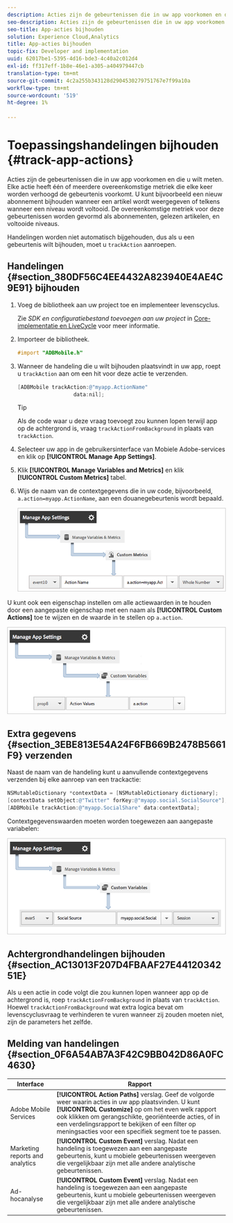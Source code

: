 ```yaml
---
description: Acties zijn de gebeurtenissen die in uw app voorkomen en die u wilt meten. Elke actie heeft één of meerdere overeenkomstige metriek die elke keer worden verhoogd de gebeurtenis voorkomt. U kunt bijvoorbeeld een nieuw abonnement bijhouden wanneer een artikel wordt weergegeven of telkens wanneer een niveau wordt voltooid. De overeenkomstige metriek voor deze gebeurtenissen worden gevormd als abonnementen, gelezen artikelen, en voltooide niveaus.
seo-description: Acties zijn de gebeurtenissen die in uw app voorkomen en die u wilt meten. Elke actie heeft één of meerdere overeenkomstige metriek die elke keer worden verhoogd de gebeurtenis voorkomt. U kunt bijvoorbeeld een nieuw abonnement bijhouden wanneer een artikel wordt weergegeven of telkens wanneer een niveau wordt voltooid. De overeenkomstige metriek voor deze gebeurtenissen worden gevormd als abonnementen, gelezen artikelen, en voltooide niveaus.
seo-title: App-acties bijhouden
solution: Experience Cloud,Analytics
title: App-acties bijhouden
topic-fix: Developer and implementation
uuid: 62017be1-5395-4d16-bde3-4c40a2c012d4
exl-id: ff317eff-1b8e-46e1-a305-a404979447cb
translation-type: tm+mt
source-git-commit: 4c2a255b343128d2904530279751767e7f99a10a
workflow-type: tm+mt
source-wordcount: '519'
ht-degree: 1%

---
```


# Toepassingshandelingen bijhouden {#track-app-actions}

Acties zijn de gebeurtenissen die in uw app voorkomen en die u wilt meten. Elke actie heeft één of meerdere overeenkomstige metriek die elke keer worden verhoogd de gebeurtenis voorkomt. U kunt bijvoorbeeld een nieuw abonnement bijhouden wanneer een artikel wordt weergegeven of telkens wanneer een niveau wordt voltooid. De overeenkomstige metriek voor deze gebeurtenissen worden gevormd als abonnementen, gelezen artikelen, en voltooide niveaus.

Handelingen worden niet automatisch bijgehouden, dus als u een gebeurtenis wilt bijhouden, moet u `trackAction` aanroepen.

## Handelingen {#section_380DF56C4EE4432A823940E4AE4C9E91} bijhouden

1. Voeg de bibliotheek aan uw project toe en implementeer levenscyclus.

   Zie *SDK en configuratiebestand toevoegen aan uw project* in [Core-implementatie en LiveCycle](/help/ios/getting-started/dev-qs.md) voor meer informatie.
1. Importeer de bibliotheek.

   ```objective-c
   #import "ADBMobile.h"
   ```

1. Wanneer de handeling die u wilt bijhouden plaatsvindt in uw app, roept u `trackAction` aan om een hit voor deze actie te verzenden.

   ```objective-c
   [ADBMobile trackAction:@"myapp.ActionName"  
                     data:nil];
   ```

   >[!TIP]
   >
   >Als de code waar u deze vraag toevoegt zou kunnen lopen terwijl app op de achtergrond is, vraag `trackActionFromBackground` in plaats van `trackAction`.

1. Selecteer uw app in de gebruikersinterface van Mobiele Adobe-services en klik op **[!UICONTROL Manage App Settings]**.

1. Klik **[!UICONTROL Manage Variables and Metrics]** en klik **[!UICONTROL Custom Metrics]** tabel.

1. Wijs de naam van de contextgegevens die in uw code, bijvoorbeeld, `a.action=myapp.ActionName`, aan een douanegebeurtenis wordt bepaald.

   ![](assets/map-event-context-data.png)

U kunt ook een eigenschap instellen om alle actiewaarden in te houden door een aangepaste eigenschap met een naam als **[!UICONTROL Custom Actions]** toe te wijzen en de waarde in te stellen op `a.action`.

![](assets/map-custom-prop.png)

## Extra gegevens {#section_3EBE813E54A24F6FB669B2478B5661F9} verzenden

Naast de naam van de handeling kunt u aanvullende contextgegevens verzenden bij elke aanroep van een trackactie:

```objective-c
NSMutableDictionary *contextData = [NSMutableDictionary dictionary]; 
[contextData setObject:@"Twitter" forKey:@"myapp.social.SocialSource"]; 
[ADBMobile trackAction:@"myapp.SocialShare" data:contextData];
```

Contextgegevenswaarden moeten worden toegewezen aan aangepaste variabelen:

![](assets/map-variable-context-action.png)

## Achtergrondhandelingen bijhouden {#section_AC13013F207D4FBAAF27E4412034251E}

Als u een actie in code volgt die zou kunnen lopen wanneer app op de achtergrond is, roep `trackActionFromBackground` in plaats van `trackAction`. Hoewel `trackActionFromBackground` wat extra logica bevat om levenscyclusvraag te verhinderen te vuren wanneer zij zouden moeten niet, zijn de parameters het zelfde.

## Melding van handelingen {#section_0F6A54AB7A3F42C9BB042D86A0FC4630}

| Interface | Rapport |
|--- |--- |
| Adobe Mobile Services | **[!UICONTROL Action Paths]** verslag. Geef de volgorde weer waarin acties in uw app plaatsvinden. U kunt **[!UICONTROL Customize]** op om het even welk rapport ook klikken om gerangschikte, georiënteerde acties, of in een verdelingsrapport te bekijken of een filter op meningsacties voor een specifiek segment toe te passen. |
| Marketing reports and analytics | **[!UICONTROL Custom Event]** verslag.  Nadat een handeling is toegewezen aan een aangepaste gebeurtenis, kunt u mobiele gebeurtenissen weergeven die vergelijkbaar zijn met alle andere analytische gebeurtenissen. |
| Ad-hocanalyse | **[!UICONTROL Custom Event]** verslag. Nadat een handeling is toegewezen aan een aangepaste gebeurtenis, kunt u mobiele gebeurtenissen weergeven die vergelijkbaar zijn met alle andere analytische gebeurtenissen. |
